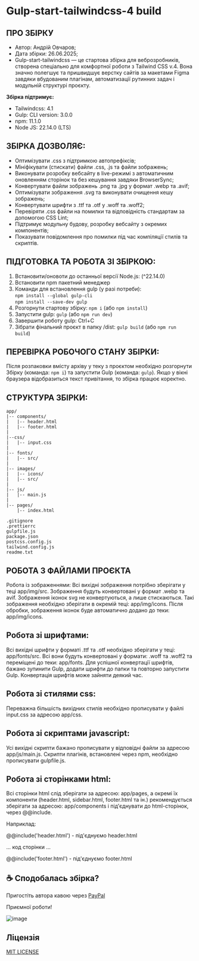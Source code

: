<h1>Gulp-start-tailwindcss-4 build</h1>
											  
ПРО ЗБІРКУ
--------------------------------------------------
- Автор: Андрій Овчаров;
- Дата збірки: 26.06.2025;
- Gulp-start-tailwindcss — це стартова збірка для веброзробників, створена спеціально для комфортної роботи з Tailwind CSS v.4. Вона значно полегшує та пришвидшує верстку сайтів за макетами Figma завдяки вбудованим плагінам, автоматизації рутинних задач і модульній структурі проєкту.

**Збірка підтримує:** 
- Tailwindcss: 4.1
- Gulp: CLI version: 3.0.0
- npm: 11.1.0
- Node JS: 22.14.0 (LTS)

ЗБІРКА ДОЗВОЛЯЄ:
-------------------------------------------------
- Оптимізувати .css з підтримкою автопрефіксів;
- Мініфікувати (стискати) файли .css, .js та файли зображень;
- Виконувати розробку вебсайту в live-режимі з автоматичним оновленням сторінок та без кешування завдяки BrowserSync;
- Конвертувати файли зображень .png та .jpg у формат .webp та .avif;
- Оптимізувати зображення .svg та виконувати очищення кешу зображень;
- Конвертувати шрифти з .ttf та .otf у .woff та .woff2;
- Перевіряти .css файли на помилки та відповідність стандартам за допомогою CSS Lint;
- Підтримує модульну будову, розробку вебсайту з окремих компонентів;
- Показувати повідомлення про помилки під час компіляції стилів та скриптів.

ПІДГОТОВКА ТА РОБОТА ЗІ ЗБІРКОЮ:
----------------------------------------------------
1. Встановити/оновоти до останньої версії Node.js: (^22.14.0)
2. Встановити npm пакетний менеджер
3. Команди для встановлення gulp (у разі потреби):  
```npm install --global gulp-cli```</br>
```npm install --save-dev gulp```
4. Розгорнути стартову збірку: ```npm i``` (або ```npm install```)
5. Запустити gulp: ```gulp``` (або ```npm run dev```)
6. Завершити роботу gulp: Ctrl+C
7. Зібрати фінальний проєкт в папку /dist: ```gulp build``` (або ```npm run build```)

ПЕРЕВІРКА РОБОЧОГО СТАНУ ЗБІРКИ:
----------------------------------------------------
Після розпаковки вмісту архіву у теку з проєктом необхідно розгорнути Збірку (команда: ```npm i```) та запустити Gulp (команда: ```gulp```).
Якщо у вікні браузера відобразиться текст привітання, то збірка працює коректно.

СТРУКТУРА ЗБІРКИ:
----------------------------------------------------
```
app/
|-- components/
|   |-- header.html
|   |-- footer.html
|
|--css/
|   |-- input.css
|
|-- fonts/
|   |-- src/
|   
|-- images/
|   |-- icons/
|   |-- src/
|
|-- js/ 
|   |-- main.js 
|   
|-- pages/
    |-- index.html
   
.gitignore
.prettierrc 
gulpfile.js 
package.json
postcss.config.js
tailwind.config.js
readme.txt
```

РОБОТА З ФАЙЛАМИ ПРОЄКТА
---------------------------------------------------

Робота із зображеннями:
Всі вихідні зображення потрібно зберігати у теці app/img/src. Зображення будуть конвертовані у формат .webp та avif.
Зображення іконок svg не конвертуються, а лише стискаються. Такі зображення необхідно зберігати в окремій теці: app/img/icons. 
Після обробки, зображення іконок буде автоматично додано до теки: app/img/icons.


Робота зі шрифтами:
---------------------------------------------------
Всі вихідні шрифти у форматі .ttf та .otf необхідно зберігати у теці: app/fonts/src. Всі вони будуть конвертовані у формати: .woff та .woff2 та переміщені до теки: app/fonts. 
Для успішної конвертації шрифтів, бажано зупинити Gulp, додати шрифти до папки та повторно запустити Gulp. Конвертація шрифтів може зайняти деякий час.


Робота зі стилями css:
---------------------------------------------------
Переважна більшість вихідних стилів необхідно прописувати у файлі input.css за адресою app/css.


Робота зі скриптами javascript:
----------------------------------------------------
Усі вихідні скрипти бажано прописувати у відповідні файли за адресою app/js/main.js. Скрипти плагінів, встановлені через npm, необхідно прописувати gulpfile.js.


Робота зі сторінками html:
----------------------------------------------------
Всі сторінки html слід зберігати за адресою: app/pages, а окремі їх компоненти (header.html, sidebar.html, footer.html та ін.) рекомендується зберігати за адресою: app/components і під'єднувати до html-сторінок, через @@include.

Наприклад: 

@@include('header.html') - під'єднуємо header.html

... код сторінки ...

@@include('footer.html') - під'єднуємо footer.html

## ☕ Сподобалась збірка? 
Пригостіть автора кавою через [PayPal](https://www.paypal.com/donate/?business=datoshcode@gmail.com)


Приємної роботи!


<img src="img.jpg" alt="image">

 ## Ліцензія

<a href="LICENSE">MIT LICENSE</a>
